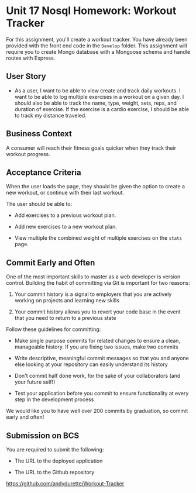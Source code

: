 # Unit 17 Nosql Homework: Workout Tracker

For this assignment, you'll create a workout tracker. You have already been provided with the front end code in the `Develop` folder. This assignment will require you to create Mongo database with a Mongoose schema and handle routes with Express.

## User Story

* As a user, I want to be able to view create and track daily workouts. I want to be able to log multiple exercises in a workout on a given day. I should also be able to track the name, type, weight, sets, reps, and duration of exercise. If the exercise is a cardio exercise, I should be able to track my distance traveled.

## Business Context

A consumer will reach their fitness goals quicker when they track their workout progress.

## Acceptance Criteria

When the user loads the page, they should be given the option to create a new workout, or continue with their last workout.

The user should be able to:

  * Add exercises to a previous workout plan.

  * Add new exercises to a new workout plan.

  * View multiple the combined weight of multiple exercises on the `stats` page.

## Commit Early and Often

One of the most important skills to master as a web developer is version control. Building the habit of committing via Git is important for two reasons:

1. Your commit history is a signal to employers that you are actively working on projects and learning new skills

2. Your commit history allows you to revert your code base in the event that you need to return to a previous state

Follow these guidelines for committing:

* Make single purpose commits for related changes to ensure a clean, manageable history. If you are fixing two issues, make two commits

* Write descriptive, meaningful commit messages so that you and anyone else looking at your repository can easily understand its history

* Don't commit half done work, for the sake of your collaborators (and your future self!)

* Test your application before you commit to ensure functionality at every step in the development process

We would like you to have well over 200 commits by graduation, so commit early and often!

## Submission on BCS

You are required to submit the following:

* The URL to the deployed application

* The URL to the Github repository


https://github.com/andydurette/Workout-Tracker